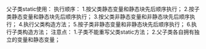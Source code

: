 父子类static使用：
    执行顺序：
        1.按父类静态变量和静态块先后顺序执行；
        2.按子类静态变量和静态块先后顺序执行；
        3.按父类非静态变量和非静态块先后顺序执行；
        4.执行父类构造方法；
        5.按子类非静态变量和非静态块先后顺序执行；
        6.执行子类构造方法；
    注意点：
        1.子类不能重写父类static方法；
        2.父子类各自拥有独立的变量和静态变量；
    
    